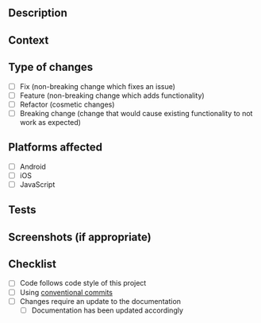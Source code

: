 ## Description
<!--- Describe your changes in detail -->

## Context
<!--- Why is this change required? What problem does it solve? -->
<!--- Place the link to the issue here -->

## Type of changes
<!--- What types of changes does your code introduce? Put an `x` in all the boxes that apply -->
- [ ] Fix (non-breaking change which fixes an issue)
- [ ] Feature (non-breaking change which adds functionality)
- [ ] Refactor (cosmetic changes)
- [ ] Breaking change (change that would cause existing functionality to not work as expected)

## Platforms affected
- [ ] Android
- [ ] iOS
- [ ] JavaScript

## Tests
<!--- Describe how you tested your changes in detail -->
<!--- Include details of your test environment if relevant -->

## Screenshots (if appropriate)

## Checklist
<!--- Go over all the following items and put an `x` in all the boxes that apply -->
- [ ] Code follows code style of this project
- [ ] Using [conventional commits](https://www.conventionalcommits.org/)
- [ ] Changes require an update to the documentation
	- [ ] Documentation has been updated accordingly
